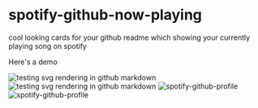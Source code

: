 # spotify-github-now-playing

cool looking cards for your github readme which showing your currently playing song on spotify

Here's a demo

![testing svg rendering in github markdown](https://readme-now-playing.vercel.app/now-playing/q?uid=bwygdf3k5na8cdy8ek3ofoteq&size=large&background=light)
![testing svg rendering in github markdown](https://readme-now-playing.vercel.app/now-playing/q?uid=bwygdf3k5na8cdy8ek3ofoteq&size=med&background=light)
![spotify-github-profile](https://readme-now-playing.vercel.app/now-playing/q?uid=bwygdf3k5na8cdy8ek3ofoteq&size=small&background=dark  )
![spotify-github-profile](https://now-playing.15adityagaikwad.repl.co/now-playing/q?uid=bwygdf3k5na8cdy8ek3ofoteq&size=small&background=dark)

<!-- ![spotify-github-profil](https://now-playing.15adityagaikwad.repl.co/now-playing/q?uid=bwygdf3k5na8cdy8ek3ofoteq&size=small) -->
<!-- ![testing svg rendering in github markdown](docs/card_small.svg) -->
